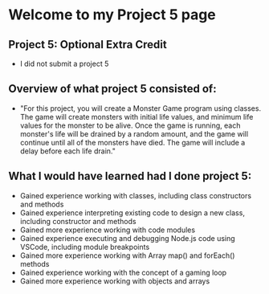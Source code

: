 # Welcome to my Project 5 page

## Project 5: Optional Extra Credit
- I did not submit a project 5

## Overview of what project 5 consisted of:
- "For this project, you will create a Monster Game program using classes. The game will create monsters with initial life values, and minimum life values for the monster to be alive. Once the game is running, each monster's life will be drained by a random amount, and the game will continue until all of the monsters have died. The game will include a delay before each life drain."

## What I would have learned had I done project 5:
- Gained experience working with classes, including class constructors and methods
- Gained experience interpreting existing code to design a new class, including constructor and methods
- Gained more experience working with code modules
- Gained experience executing and debugging Node.js code using VSCode, including module breakpoints
- Gained more experience working with Array map() and forEach() methods
- Gained experience working with the concept of a gaming loop
- Gained more experience working with objects and arrays
